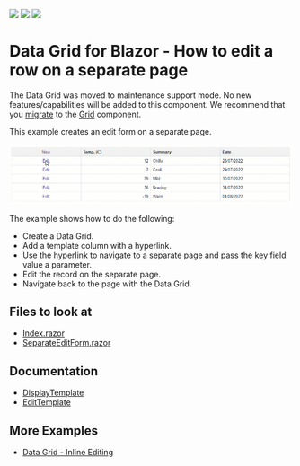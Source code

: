 <!-- default badges list -->
![](https://img.shields.io/endpoint?url=https://codecentral.devexpress.com/api/v1/VersionRange/198051624/22.1.2%2B)
[![](https://img.shields.io/badge/Open_in_DevExpress_Support_Center-FF7200?style=flat-square&logo=DevExpress&logoColor=white)](https://supportcenter.devexpress.com/ticket/details/T802173)
[![](https://img.shields.io/badge/📖_How_to_use_DevExpress_Examples-e9f6fc?style=flat-square)](https://docs.devexpress.com/GeneralInformation/403183)
<!-- default badges end -->

# Data Grid for Blazor - How to edit a row on a separate page

The Data Grid was moved to maintenance support mode. No new features/capabilities will be added to this component. We recommend that you [migrate](https://docs.devexpress.com/Blazor/403162/grid/migrate-from-data-grid-to-grid) to the [Grid](https://docs.devexpress.com/Blazor/403143/grid) component. 

This example creates an edit form on a separate page.

![Edit form on a separate page](images/datagrid-with-external-edit-form.gif)

The example shows how to do the following:

* Create a Data Grid.
* Add a template column with a hyperlink.
* Use the hyperlink to navigate to a separate page and pass the key field value a parameter. 
* Edit the record on the separate page.
* Navigate back to the page with the Data Grid.

<!-- default file list -->
## Files to look at

* [Index.razor](./CS/DataGridSeparateEditForm/Pages/Index.razor)
* [SeparateEditForm.razor](./CS/DataGridSeparateEditForm/Pages/SeparateEditForm.razor)
<!-- default file list end -->

## Documentation

* [DisplayTemplate](https://docs.devexpress.com/Blazor/DevExpress.Blazor.DxDataGridColumn.DisplayTemplate)
* [EditTemplate](https://docs.devexpress.com/Blazor/DevExpress.Blazor.DxDataGridColumn.EditTemplate)

## More Examples

* [Data Grid - Inline Editing](https://github.com/DevExpress-Examples/Blazor-dxdatagrid-inline-editing)
